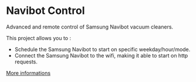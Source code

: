 # Navibot Control
Advanced and remote control of Samsung Navibot vacuum cleaners.

This project allows you to :
* Schedule the Samsung Navibot to start on specific weekday/hour/mode.
* Connect the Samsung Navibot to the wifi, making it able to start on http requests.

<a href="../../wiki">More informations</a>
